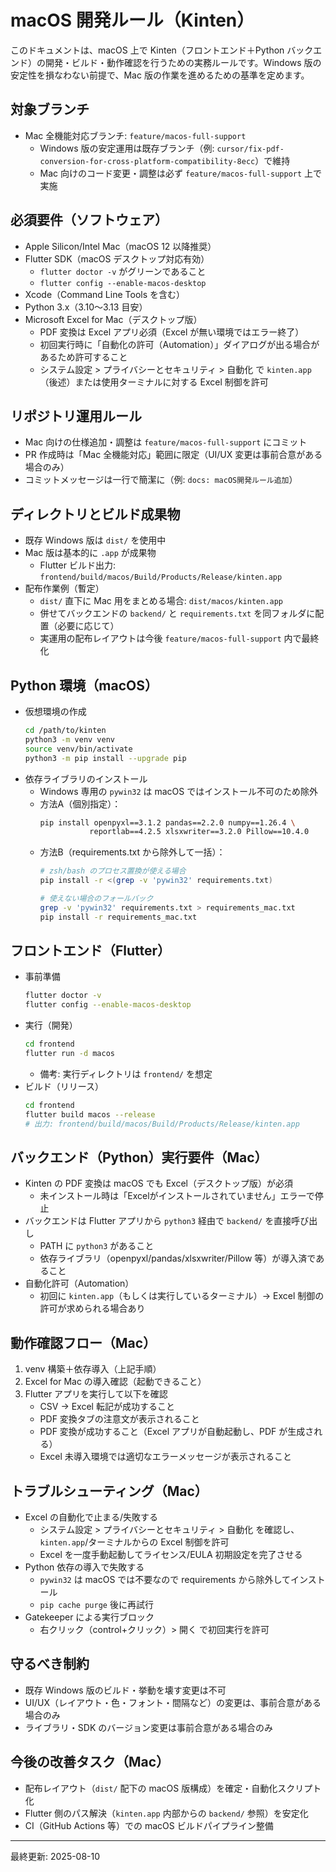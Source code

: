 # macOS 開発ルール（Kinten）

このドキュメントは、macOS 上で Kinten（フロントエンド＋Python バックエンド）の開発・ビルド・動作確認を行うための実務ルールです。Windows 版の安定性を損なわない前提で、Mac 版の作業を進めるための基準を定めます。

## 対象ブランチ
- Mac 全機能対応ブランチ: `feature/macos-full-support`
  - Windows 版の安定運用は既存ブランチ（例: `cursor/fix-pdf-conversion-for-cross-platform-compatibility-8ecc`）で維持
  - Mac 向けのコード変更・調整は必ず `feature/macos-full-support` 上で実施

## 必須要件（ソフトウェア）
- Apple Silicon/Intel Mac（macOS 12 以降推奨）
- Flutter SDK（macOS デスクトップ対応有効）
  - `flutter doctor -v` がグリーンであること
  - `flutter config --enable-macos-desktop`
- Xcode（Command Line Tools を含む）
- Python 3.x（3.10〜3.13 目安）
- Microsoft Excel for Mac（デスクトップ版）
  - PDF 変換は Excel アプリ必須（Excel が無い環境ではエラー終了）
  - 初回実行時に「自動化の許可（Automation）」ダイアログが出る場合があるため許可すること
  - システム設定 > プライバシーとセキュリティ > 自動化 で `kinten.app`（後述）または使用ターミナルに対する Excel 制御を許可

## リポジトリ運用ルール
- Mac 向けの仕様追加・調整は `feature/macos-full-support` にコミット
- PR 作成時は「Mac 全機能対応」範囲に限定（UI/UX 変更は事前合意がある場合のみ）
- コミットメッセージは一行で簡潔に（例: `docs: macOS開発ルール追加`）

## ディレクトリとビルド成果物
- 既存 Windows 版は `dist/` を使用中
- Mac 版は基本的に `.app` が成果物
  - Flutter ビルド出力: `frontend/build/macos/Build/Products/Release/kinten.app`
- 配布作業例（暫定）
  - `dist/` 直下に Mac 用をまとめる場合: `dist/macos/kinten.app`
  - 併せてバックエンドの `backend/` と `requirements.txt` を同フォルダに配置（必要に応じて）
  - 実運用の配布レイアウトは今後 `feature/macos-full-support` 内で最終化

## Python 環境（macOS）
- 仮想環境の作成
  ```bash
  cd /path/to/kinten
  python3 -m venv venv
  source venv/bin/activate
  python3 -m pip install --upgrade pip
  ```
- 依存ライブラリのインストール
  - Windows 専用の `pywin32` は macOS ではインストール不可のため除外
  - 方法A（個別指定）：
    ```bash
    pip install openpyxl==3.1.2 pandas==2.2.0 numpy==1.26.4 \
               reportlab==4.2.5 xlsxwriter==3.2.0 Pillow==10.4.0
    ```
  - 方法B（requirements.txt から除外して一括）：
    ```bash
    # zsh/bash のプロセス置換が使える場合
    pip install -r <(grep -v 'pywin32' requirements.txt)

    # 使えない場合のフォールバック
    grep -v 'pywin32' requirements.txt > requirements_mac.txt
    pip install -r requirements_mac.txt
    ```

## フロントエンド（Flutter）
- 事前準備
  ```bash
  flutter doctor -v
  flutter config --enable-macos-desktop
  ```
- 実行（開発）
  ```bash
  cd frontend
  flutter run -d macos
  ```
  - 備考: 実行ディレクトリは `frontend/` を想定
- ビルド（リリース）
  ```bash
  cd frontend
  flutter build macos --release
  # 出力: frontend/build/macos/Build/Products/Release/kinten.app
  ```

## バックエンド（Python）実行要件（Mac）
- Kinten の PDF 変換は macOS でも Excel（デスクトップ版）が必須
  - 未インストール時は「Excelがインストールされていません」エラーで停止
- バックエンドは Flutter アプリから `python3` 経由で `backend/` を直接呼び出し
  - PATH に `python3` があること
  - 依存ライブラリ（openpyxl/pandas/xlsxwriter/Pillow 等）が導入済であること
- 自動化許可（Automation）
  - 初回に `kinten.app`（もしくは実行しているターミナル）→ Excel 制御の許可が求められる場合あり

## 動作確認フロー（Mac）
1. venv 構築＋依存導入（上記手順）
2. Excel for Mac の導入確認（起動できること）
3. Flutter アプリを実行して以下を確認
   - CSV → Excel 転記が成功すること
   - PDF 変換タブの注意文が表示されること
   - PDF 変換が成功すること（Excel アプリが自動起動し、PDF が生成される）
   - Excel 未導入環境では適切なエラーメッセージが表示されること

## トラブルシューティング（Mac）
- Excel の自動化で止まる/失敗する
  - システム設定 > プライバシーとセキュリティ > 自動化 を確認し、`kinten.app`/ターミナルからの Excel 制御を許可
  - Excel を一度手動起動してライセンス/EULA 初期設定を完了させる
- Python 依存の導入で失敗する
  - `pywin32` は macOS では不要なので requirements から除外してインストール
  - `pip cache purge` 後に再試行
- Gatekeeper による実行ブロック
  - 右クリック（control+クリック）> 開く で初回実行を許可

## 守るべき制約
- 既存 Windows 版のビルド・挙動を壊す変更は不可
- UI/UX（レイアウト・色・フォント・間隔など）の変更は、事前合意がある場合のみ
- ライブラリ・SDK のバージョン変更は事前合意がある場合のみ

## 今後の改善タスク（Mac）
- 配布レイアウト（`dist/` 配下の macOS 版構成）を確定・自動化スクリプト化
- Flutter 側のパス解決（`kinten.app` 内部からの `backend/` 参照）を安定化
- CI（GitHub Actions 等）での macOS ビルドパイプライン整備

---
最終更新: 2025-08-10
